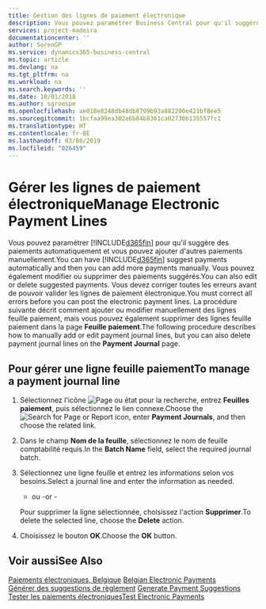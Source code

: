 ```yaml
---
title: Gestion des lignes de paiement électronique
description: Vous pouvez paramétrer Business Central pour qu'il suggère des paiements automatiquement et vous pouvez ajouter d'autres paiements manuellement. Vous pouvez également modifier ou supprimer des paiements suggérés.
services: project-madeira
documentationcenter: ''
author: SorenGP
ms.service: dynamics365-business-central
ms.topic: article
ms.devlang: na
ms.tgt_pltfrm: na
ms.workload: na
ms.search.keywords: ''
ms.date: 10/01/2018
ms.author: sgroespe
ms.openlocfilehash: ae018e8248db48db8709b93a882200e421bf8ee5
ms.sourcegitcommit: 1bcfaa99ea302e6b84b8361ca02730b135557fc1
ms.translationtype: HT
ms.contentlocale: fr-BE
ms.lasthandoff: 03/08/2019
ms.locfileid: "826459"
---
```

# <a name="manage-electronic-payment-lines"></a><span data-ttu-id="e2ac9-104">Gérer les lignes de paiement électronique</span><span class="sxs-lookup"><span data-stu-id="e2ac9-104">Manage Electronic Payment Lines</span></span>
<span data-ttu-id="e2ac9-105">Vous pouvez paramétrer [!INCLUDE[d365fin](../../includes/d365fin_md.md)] pour qu'il suggère des paiements automatiquement et vous pouvez ajouter d'autres paiements manuellement.</span><span class="sxs-lookup"><span data-stu-id="e2ac9-105">You can have [!INCLUDE[d365fin](../../includes/d365fin_md.md)] suggest payments automatically and then you can add more payments manually.</span></span> <span data-ttu-id="e2ac9-106">Vous pouvez également modifier ou supprimer des paiements suggérés.</span><span class="sxs-lookup"><span data-stu-id="e2ac9-106">You can also edit or delete suggested payments.</span></span> <span data-ttu-id="e2ac9-107">Vous devez corriger toutes les erreurs avant de pouvoir valider les lignes de paiement électronique.</span><span class="sxs-lookup"><span data-stu-id="e2ac9-107">You must correct all errors before you can post the electronic payment lines.</span></span> <span data-ttu-id="e2ac9-108">La procédure suivante décrit comment ajouter ou modifier manuellement des lignes feuille paiement, mais vous pouvez également supprimer des lignes feuille paiement dans la page **Feuille paiement**.</span><span class="sxs-lookup"><span data-stu-id="e2ac9-108">The following procedure describes how to manually add or edit payment journal lines, but you can also delete payment journal lines on the **Payment Journal** page.</span></span>  

## <a name="to-manage-a-payment-journal-line"></a><span data-ttu-id="e2ac9-109">Pour gérer une ligne feuille paiement</span><span class="sxs-lookup"><span data-stu-id="e2ac9-109">To manage a payment journal line</span></span>  

1.  <span data-ttu-id="e2ac9-110">Sélectionnez l'icône ![Page ou état pour la recherche](../../media/ui-search/search_small.png "Page ou état pour la recherche"), entrez **Feuilles paiement**, puis sélectionnez le lien connexe.</span><span class="sxs-lookup"><span data-stu-id="e2ac9-110">Choose the ![Search for Page or Report](../../media/ui-search/search_small.png "Search for Page or Report icon") icon, enter **Payment Journals**, and then choose the related link.</span></span>  
2.  <span data-ttu-id="e2ac9-111">Dans le champ **Nom de la feuille**, sélectionnez le nom de feuille comptabilité requis.</span><span class="sxs-lookup"><span data-stu-id="e2ac9-111">In the **Batch Name** field, select the required journal batch.</span></span>  
3.  <span data-ttu-id="e2ac9-112">Sélectionnez une ligne feuille et entrez les informations selon vos besoins.</span><span class="sxs-lookup"><span data-stu-id="e2ac9-112">Select a journal line and enter the information as needed.</span></span>  

     - <span data-ttu-id="e2ac9-113">ou -</span><span class="sxs-lookup"><span data-stu-id="e2ac9-113">or -</span></span>  

    <span data-ttu-id="e2ac9-114">Pour supprimer la ligne sélectionnée, choisissez l'action **Supprimer**.</span><span class="sxs-lookup"><span data-stu-id="e2ac9-114">To delete the selected line, choose the **Delete** action.</span></span>  

4.  <span data-ttu-id="e2ac9-115">Choisissez le bouton **OK**.</span><span class="sxs-lookup"><span data-stu-id="e2ac9-115">Choose the **OK** button.</span></span>  

## <a name="see-also"></a><span data-ttu-id="e2ac9-116">Voir aussi</span><span class="sxs-lookup"><span data-stu-id="e2ac9-116">See Also</span></span>  
 <span data-ttu-id="e2ac9-117">[Paiements électroniques, Belgique](belgian-electronic-payments.md) </span><span class="sxs-lookup"><span data-stu-id="e2ac9-117">[Belgian Electronic Payments](belgian-electronic-payments.md) </span></span>  
 <span data-ttu-id="e2ac9-118">[Générer des suggestions de règlement](how-to-generate-payment-suggestions.md) </span><span class="sxs-lookup"><span data-stu-id="e2ac9-118">[Generate Payment Suggestions](how-to-generate-payment-suggestions.md) </span></span>  
 [<span data-ttu-id="e2ac9-119">Tester les paiements électroniques</span><span class="sxs-lookup"><span data-stu-id="e2ac9-119">Test Electronic Payments</span></span>](how-to-test-electronic-payments.md)
